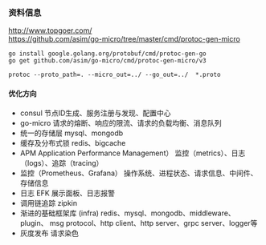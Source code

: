 ### 资料信息
http://www.topgoer.com/  
https://github.com/asim/go-micro/tree/master/cmd/protoc-gen-micro

```shell
go install google.golang.org/protobuf/cmd/protoc-gen-go
go get github.com/asim/go-micro/cmd/protoc-gen-micro/v3

protoc --proto_path=. --micro_out=../ --go_out=../  *.proto
```

#### 优化方向
-   consul 节点ID生成、服务注册与发现、配置中心
-   go-micro 请求的熔断、响应的限流、请求的负载均衡、消息队列
-   统一的存储层 mysql、mongodb
-   缓存及分布式锁 redis、bigcache
-   APM Application Performance Management） 监控（metrics）、日志（logs）、追踪（tracing）
-   监控（Prometheus、Grafana） 操作系统、进程状态、请求信息、中间件、存储信息
-   日志 EFK 展示面板、日志报警
-   调用链追踪 zipkin
-   渐进的基础框架库 (infra) redis、mysql、mongodb、middleware、plugin、 msg protocol、http client、http server、grpc server、logger等
-   灰度发布 请求染色

